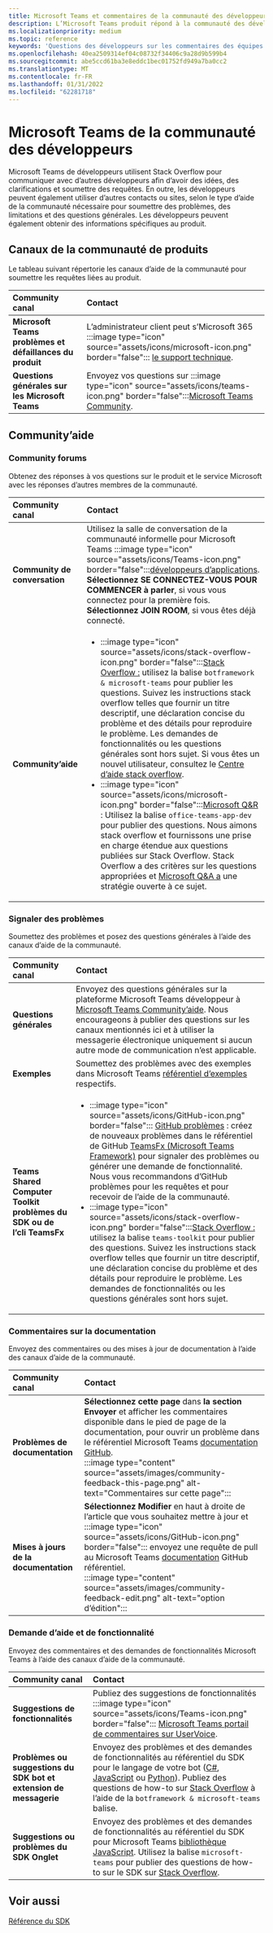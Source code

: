 ```yaml
---
title: Microsoft Teams et commentaires de la communauté des développeurs
description: L’Microsoft Teams produit répond à la communauté des développeurs sur différents canaux de commentaires et de support.
ms.localizationpriority: medium
ms.topic: reference
keywords: 'Questions des développeurs sur les commentaires des équipes : contactez la communauté pour demander la prise en charge des discussions de la communauté sur les bogues'
ms.openlocfilehash: 40ea2509314ef04c08732f34406c9a28d9b599b4
ms.sourcegitcommit: abe5ccd61ba3e8eddc1bec01752fd949a7ba0cc2
ms.translationtype: MT
ms.contentlocale: fr-FR
ms.lasthandoff: 01/31/2022
ms.locfileid: "62281718"
---
```

# <a name="microsoft-teams-developer-community-channels"></a>Microsoft Teams de la communauté des développeurs

Microsoft Teams de développeurs utilisent Stack Overflow pour communiquer avec d’autres développeurs afin d’avoir des idées, des clarifications et soumettre des requêtes. En outre, les développeurs peuvent également utiliser d’autres contacts ou sites, selon le type d’aide de la communauté nécessaire pour soumettre des problèmes, des limitations et des questions générales. Les développeurs peuvent également obtenir des informations spécifiques au produit.

## <a name="product-community-channels"></a>Canaux de la communauté de produits

Le tableau suivant répertorie les canaux d’aide de la communauté pour soumettre les requêtes liées au produit.

| **Community canal** | **Contact** |
|:------------|:------------|
| **Microsoft Teams problèmes et défaillances du produit** | L’administrateur client peut s’Microsoft 365 :::image type="icon" source="assets/icons/microsoft-icon.png" border="false"::: [le support technique](/microsoft-365/admin/contact-support-for-business-products). |
| **Questions générales sur les Microsoft Teams** | Envoyez vos questions sur :::image type="icon" source="assets/icons/teams-icon.png" border="false":::[Microsoft Teams Community](https://answers.microsoft.com/en-us/msteams/forum).|

## <a name="community-help"></a>Community’aide

### <a name="community-forums"></a>Community forums

Obtenez des réponses à vos questions sur le produit et le service Microsoft avec les réponses d’autres membres de la communauté.

| **Community canal**|   **Contact**  |
|:---------------------|:---------------|
| **Community de conversation** | Utilisez la salle de conversation de la communauté informelle pour Microsoft Teams :::image type="icon" source="assets/icons/Teams-icon.png" border="false":::[développeurs d’applications](https://gitter.im/OfficeDev/MicrosoftTeamsAppDev). **Sélectionnez SE CONNECTEZ-VOUS POUR COMMENCER à parler**, si vous vous connectez pour la première fois. **Sélectionnez JOIN ROOM**, si vous êtes déjà connecté. |
|**Community’aide** | <ul> <li>:::image type="icon" source="assets/icons/stack-overflow-icon.png" border="false":::[Stack Overflow :](https://stackoverflow.com/questions/tagged/microsoft-teams) utilisez la balise `botframework & microsoft-teams` pour publier les questions. Suivez les instructions stack overflow telles que fournir un titre descriptif, une déclaration concise du problème et des détails pour reproduire le problème. Les demandes de fonctionnalités ou les questions générales sont hors sujet. Si vous êtes un nouvel utilisateur, consultez le [Centre d’aide stack overflow](https://stackoverflow.com/help).</li>  <li>:::image type="icon" source="assets/icons/microsoft-icon.png" border="false":::[Microsoft Q&R](/answers/topics/office-teams-app-dev.html) : Utilisez la balise `office-teams-app-dev` pour publier des questions. Nous aimons stack overflow et fournissons une prise en charge étendue aux questions publiées sur Stack Overflow. Stack Overflow a des critères sur les questions appropriées et [Microsoft Q&A a](/answers/topics/office-teams-app-dev.html) une stratégie ouverte à ce sujet. </li><ul> |

### <a name="report-issues"></a>Signaler des problèmes

Soumettez des problèmes et posez des questions générales à l’aide des canaux d’aide de la communauté.

| **Community canal** | **Contact** |
|:----------------------|:------------|
| **Questions générales** | Envoyez des questions générales sur la plateforme Microsoft Teams développeur à [Microsoft Teams Community’aide](mailto:microsoftteamsdev@microsoft.com). Nous encourageons à publier des questions sur les canaux mentionnés ici et à utiliser la messagerie électronique uniquement si aucun autre mode de communication n’est applicable. |
| **Exemples** | Soumettez des problèmes avec des exemples dans Microsoft Teams [référentiel d’exemples](https://github.com/OfficeDev/Microsoft-Teams-Samples) respectifs.|
|  **Teams Shared Computer Toolkit problèmes du SDK ou de l’cli TeamsFx** | <ul><li> :::image type="icon" source="assets/icons/GitHub-icon.png" border="false":::  [GitHub problèmes](https://github.com/OfficeDev/TeamsFx/issues) : créez de nouveaux problèmes dans le référentiel de GitHub [TeamsFx (Microsoft Teams Framework)](https://github.com/OfficeDev/TeamsFx) pour signaler des problèmes ou générer une demande de fonctionnalité. Nous vous recommandons d’GitHub problèmes pour les requêtes et pour recevoir de l’aide de la communauté. <li> :::image type="icon" source="assets/icons/stack-overflow-icon.png" border="false":::[Stack Overflow :](https://stackoverflow.com/questions/tagged/teams-toolkit) utilisez la balise `teams-toolkit` pour publier des questions. Suivez les instructions stack overflow telles que fournir un titre descriptif, une déclaration concise du problème et des détails pour reproduire le problème. Les demandes de fonctionnalités ou les questions générales sont hors sujet. </li> </ul> |

### <a name="documentation-feedback"></a>Commentaires sur la documentation

Envoyez des commentaires ou des mises à jour de documentation à l’aide des canaux d’aide de la communauté.

| **Community canal** | **Contact** |
|:--------------------------|:--------------------------|
| **Problèmes de documentation** | **Sélectionnez cette page** dans **la section Envoyer** et afficher les commentaires disponible dans le pied de page de la documentation, [](https://github.com/MicrosoftDocs/msteams-docs/issues) pour ouvrir un problème dans le référentiel Microsoft Teams [documentation GitHub](https://github.com/MicrosoftDocs/msteams-docs).<br/>:::image type="content" source="assets/images/community-feedback-this-page.png" alt-text="Commentaires sur cette page":::|
|**Mises à jours de la documentation**|**Sélectionnez Modifier** en haut à droite de l’article que vous souhaitez mettre à jour et :::image type="icon" source="assets/icons/GitHub-icon.png" border="false"::: envoyez une requête de pull au Microsoft Teams [documentation](https://github.com/MicrosoftDocs/msteams-docs) GitHub référentiel. <br /> :::image type="content" source="assets/images/community-feedback-edit.png" alt-text="option d’édition":::|

### <a name="help-and-feature-request"></a>Demande d’aide et de fonctionnalité

Envoyez des commentaires et des demandes de fonctionnalités Microsoft Teams à l’aide des canaux d’aide de la communauté.

| **Community canal** | **Contact** |
|:----------------------|:------------|
| **Suggestions de fonctionnalités** | Publiez des suggestions de fonctionnalités :::image type="icon" source="assets/icons/Teams-icon.png" border="false"::: [Microsoft Teams portail de commentaires sur UserVoice](https://microsoftteams.uservoice.com/forums/555103-public-preview/category/182881-developer-platform). |
| **Problèmes ou suggestions du SDK bot et extension de messagerie** | Envoyez des problèmes et des demandes de fonctionnalités au référentiel du SDK pour le langage de votre bot ([C#](https://github.com/Microsoft/botbuilder-dotnet/), [JavaScript](https://github.com/Microsoft/botbuilder-js) ou [Python](https://github.com/Microsoft/botbuilder-python)). Publiez des questions de how-to sur [Stack Overflow](https://stackoverflow.com/questions/tagged/botframework%20microsoft-teams) à l’aide de la `botframework & microsoft-teams` balise. |
| **Suggestions ou problèmes du SDK Onglet** | Envoyez des problèmes et des demandes de fonctionnalités au référentiel du SDK pour Microsoft Teams [bibliothèque JavaScript](https://github.com/OfficeDev/microsoft-teams-library-js/issues). Utilisez la balise `microsoft-teams` pour publier des questions de how-to sur le SDK sur [Stack Overflow](https://stackoverflow.com/questions/tagged/microsoft-teams). |

## <a name="see-also"></a>Voir aussi

[Référence du SDK](/javascript/api/overview/msteams-client?view=msteams-client-js-latest&preserve-view=true)
